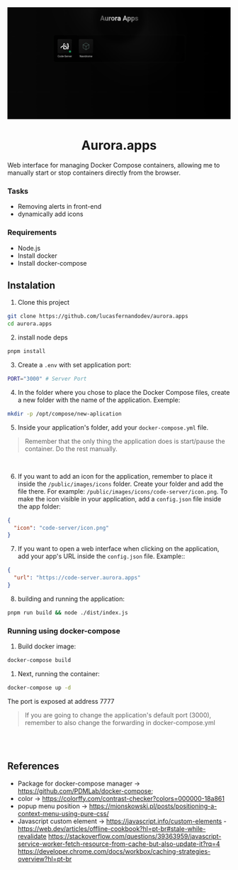 <img src="./docs/aurora.app-screenshot.png" alt="Aurora apps" />

<h1 align="center">Aurora.apps</h1>

Web interface for managing Docker Compose containers, allowing me to manually start or stop containers directly from the browser.

### Tasks
- Removing alerts in front-end
- dynamically add icons

### Requirements
- Node.js
- Install docker
- Install docker-compose

## Instalation

1. Clone this project
```bash
git clone https://github.com/lucasfernandodev/aurora.apps
cd aurora.apps
```

2. install node deps
```bash
pnpm install
```

3. Create a `.env` with set application port:
```bash
PORT="3000" # Server Port
```

4. In the folder where you chose to place the Docker Compose files, create a new folder with the name of the application.
Exemple:
```bash
mkdir -p /opt/compose/new-aplication
```

5. Inside your application's folder, add your `docker-compose.yml` file.
> Remember that the only thing the application does is start/pause the container. Do the rest manually.

<br />

6. If you want to add an icon for the application, remember to place it inside the `/public/images/icons` folder.
Create your folder and add the file there. For example: `/public/images/icons/code-server/icon.png`. To make the icon visible in your application, add a `config.json` file inside the app folder:
  ```JSON
  {
    "icon": "code-server/icon.png"
  }
  ```

7. If you want to open a web interface when clicking on the application, add your app's URL inside the `config.json` file. Example::
  ```JSON
  {
    "url": "https://code-server.aurora.apps"
  }
  ```

8. building and running the application:
```bash
pnpm run build && node ./dist/index.js
```

### Running using docker-compose

1. Build docker image:
```bash
docker-compose build
```

1. Next, running the container:
```bash
docker-compose up -d
```

The port is exposed at address 7777

> If you are going to change the application's default port (3000), remember to also change the forwarding in docker-compose.yml

<br />
<br />

## References
- Package for docker-compose manager -> https://github.com/PDMLab/docker-compose;
- color -> https://colorffy.com/contrast-checker?colors=000000-18a861
- popup menu position -> https://mionskowski.pl/posts/positioning-a-context-menu-using-pure-css/
- Javascript custom element -> https://javascript.info/custom-elements
-https://web.dev/articles/offline-cookbook?hl=pt-br#stale-while-revalidate
https://stackoverflow.com/questions/39363959/javascript-service-worker-fetch-resource-from-cache-but-also-update-it?rq=4
https://developer.chrome.com/docs/workbox/caching-strategies-overview?hl=pt-br